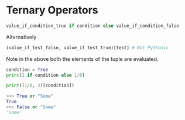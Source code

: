 # Ternary Operators

```Python
value_if_condition_true if condition else value_if_condition_false
```

Alternatively

```Python
(value_if_test_false, value_if_test_true)[test] # Not Pythonic
```

Note in the above both the elements of the tuple are evaluated.

```Python
condition = True
print(2 if condition else 1/0)

print((1/0, 2)[condition])
```

```Python
>>> True or "Some"
True
>>> False or "Some"
'Some'
```
